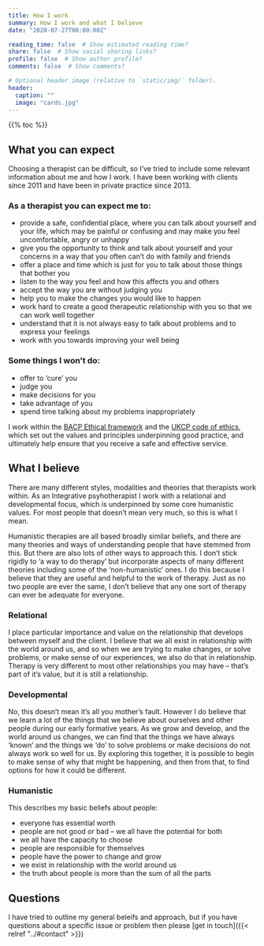 ```yaml
---
title: How I work
summary: How I work and what I believe
date: "2020-07-27T00:00:00Z"

reading_time: false  # Show estimated reading time?
share: false  # Show social sharing links?
profile: false  # Show author profile?
comments: false  # Show comments?

# Optional header image (relative to `static/img/` folder).
header:
  caption: ""
  image: "cards.jpg"
---
```

{{% toc %}}

## What you can expect
Choosing a therapist can be difficult, so I’ve tried to include some relevant information about me and how I work.  I have been working with clients since 2011 and have been in private practice since 2013.

### As a therapist you can expect me to:

- provide a safe, confidential place, where you can talk about yourself and your life, which may be painful or confusing and may make you feel uncomfortable, angry or unhappy
- give you the opportunity to think and talk about yourself and your concerns in a way that you often can’t do with family and friends
- offer a place and time which is just for you to talk about those things that bother you
- listen to the way you feel and how this affects you and others
- accept the way you are without judging you
- help you to make the changes you would like to happen
- work hard to create a good therapeutic relationship with you so that we can work well together
- understand that it is not always easy to talk about problems and to express your feelings
- work with you towards improving your well being

### Some things I won’t do:

- offer to ‘cure’ you
- judge you
- make decisions for you
- take advantage of you
- spend time talking about my problems inappropriately

I work within the [BACP Ethical framework](https://www.bacp.co.uk/events-and-resources/ethics-and-standards/ethical-framework-for-the-counselling-professions/) and the [UKCP code of ethics](https://www.psychotherapy.org.uk/registers-standards/standards-guidance-and-policies/), which set out the values and principles underpinning good practice, and ultimately help ensure that you receive a safe and effective service.

## What I believe

There are many different styles, modalities and theories that therapists work within.  As an Integrative psyhotherapist I work with a relational and developmental focus, which is underpinned by some core humanistic values.  For most people that doesn’t mean very much, so this is what I mean.

Humanistic therapies are all based broadly similar beliefs, and there are many theories and ways of understanding people that have stemmed from this.  But there are also lots of other ways to approach this.  I don’t stick rigidly to ‘a way to do therapy’ but incorporate aspects of many different theories including some of the ‘non-humanistic’ ones.  I do this because I believe that they are useful and helpful to the work of therapy.  Just as no two people are ever the same, I don’t believe that any one sort of therapy can ever be adequate for everyone.

### Relational

I place particular importance and value on the relationship that develops between myself and the client.  I believe that we all exist in relationship with the world around us, and so when we are trying to make changes, or solve problems, or make sense of our experiences, we also do that in relationship.  Therapy is very different to most other relationships you may have – that’s part of it’s value, but it is still a relationship.

### Developmental

No, this doesn’t mean it’s all you mother’s fault.  However I do believe that we learn a lot of the things that we believe about ourselves and other people during our early formative years.  As we grow and develop, and the world around us changes, we can find that the things we have always ‘known’ and the things we ‘do’ to solve problems or make decisions do not always work so well for us.  By exploring this together, it is possible to begin to make sense of why that might be happening, and then from that, to find options for how it could be different.

### Humanistic

This describes my basic beliefs about people:

- everyone has essential worth
- people are not good or bad – we all have the potential for both
- we all have the capacity to choose
- people are responsible for themselves
- people have the power to change and grow
- we exist in relationship with the world around us
- the truth about people is more than the sum of all the parts

## Questions
I have tried to outline my general beleifs and approach, but if you have questions about a specific issue or problem then please [get in touch]({{< relref "../#contact" >}})
